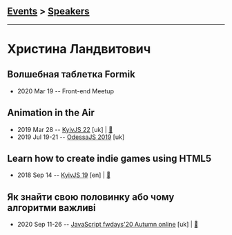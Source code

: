## [Events](../README.md) > [Speakers](../speakers.md)
---

# Христина Ландвитович

## Волшебная таблетка Formik
- 2020 Mar 19 -- Front-end Meetup    
## Animation in the Air
- 2019 Mar 28 -- [KyivJS 22](https://www.youtube.com/watch?v=Wqn_kmMpCGc) [uk] | [:notebook:](https://slides.com/cristinalandvytovych/animation/#/)  
- 2019 Jul 19-21 -- [OdessaJS 2019](https://www.youtube.com/watch?v=Aeqr96oD_Es) [uk]   
## Learn how to create indie games using HTML5
- 2018 Sep 14 -- [KyivJS 19](https://www.youtube.com/watch?v=1KPX2a-bdZ0) [en] | [:notebook:](https://slides.com/cristinalandvytovych/gamedev#/)  
## Як знайти свою половинку або чому алгоритми важливі
- 2020 Sep 11-26 -- [JavaScript fwdays&#39;20 Autumn online](https://youtu.be/XVdPi0_YM0k) [uk] | [:notebook:](https://www.slideshare.net/fwdays/khrystyna-landvytovych-finding-the-perfect-mate-or-what-if-an-algorithm-affects-your-life)  
